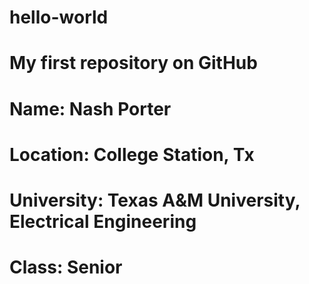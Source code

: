 # hello-world
# My first repository on GitHub
# Name: Nash Porter
# Location: College Station, Tx
# University: Texas A&M University, Electrical Engineering
# Class: Senior
